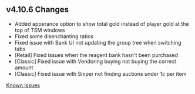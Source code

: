 ## v4.10.6 Changes

* Added apperance option to show total gold instead of player gold at the top of TSM windows
* Fixed some disenchanting ratios
* Fixed issue with Bank UI not updating the group tree when switching tabs
* [Retail] Fixed issues when the reagent bank hasn't been purchased
* [Classic] Fixed issue with Vendoring buying not buying the correct amount
* [Classic] Fixed issue with Sniper not finding auctions under 1c per item

[Known Issues](http://support.tradeskillmaster.com/display/KB/TSM4+Currently+Known+Issues)
